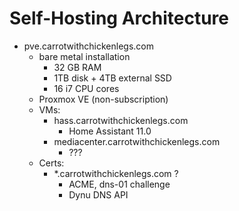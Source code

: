 # Self-Hosting Architecture

- pve.carrotwithchickenlegs.com
    - bare metal installation
        - 32 GB RAM
        - 1TB disk + 4TB external SSD
        - 16 i7 CPU cores
    - Proxmox VE (non-subscription)
    - VMs:
        - hass.carrotwithchickenlegs.com
            - Home Assistant 11.0
        - mediacenter.carrotwithchickenlegs.com
            - ???
    - Certs:
        - *.carrotwithchickenlegs.com ?
            - ACME, dns-01 challenge
            - Dynu DNS API
